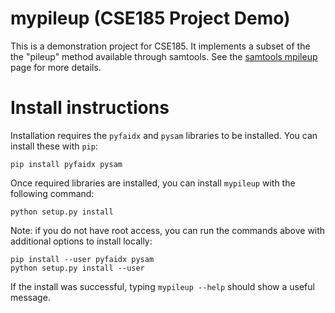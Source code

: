 # mypileup (CSE185 Project Demo)

This is a demonstration project for CSE185. It implements a subset of the the "pileup" method available through samtools. See the [samtools mpileup](http://www.htslib.org/doc/samtools-mpileup.html) page for more details.

# Install instructions

Installation requires the `pyfaidx` and `pysam` libraries to be installed. You can install these with `pip`:

```
pip install pyfaidx pysam
```

Once required libraries are installed, you can install `mypileup` with the following command:

```
python setup.py install
```

Note: if you do not have root access, you can run the commands above with additional options to install locally:
```
pip install --user pyfaidx pysam
python setup.py install --user
```

If the install was successful, typing `mypileup --help` should show a useful message.
